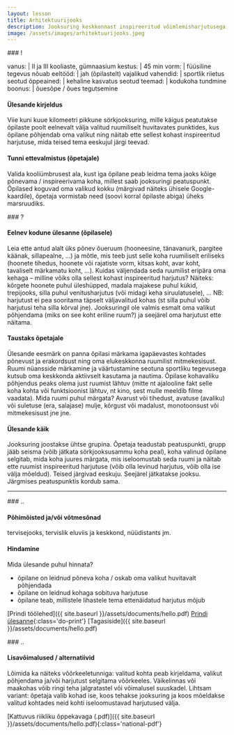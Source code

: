 ```yaml
---
layout: lesson
title: Arhitektuurijooks
description: Jooksuring keskkonnast inspireeritud võimlemisharjutusega.
image: /assets/images/arhitektuurijooks.jpeg
---
```


<section class="section-bang">
### !

vanus: 				| II ja III kooliaste, gümnaasium
kestus: 			| 45 min
vorm: 				| füüsiline tegevus
nõuab eeltööd:		| jah (õpilastelt)
vajalikud vahendid:	| sportlik riietus
seotud õppeained:	| kehaline kasvatus
seotud teemad:		| kodukoha tundmine
boonus:				| õuesõpe / õues tegutsemine

#### Ülesande kirjeldus
Viie kuni kuue kilomeetri pikkune sörkjooksuring, mille käigus peatutakse õpilaste poolt eelnevalt välja valitud ruumiliselt huvitavates punktides, kus õpilane põhjendab oma valikut ning näitab ette sellest kohast inspireeritud harjutuse, mida teised tema eeskujul järgi teevad.

#### Tunni ettevalmistus (õpetajale)
Valida kooliümbrusest ala, kust iga õpilane peab leidma tema jaoks kõige põnevama / inspireerivama koha, millest saab jooksuringi peatuspunkt. Õpilased koguvad oma valikud kokku (märgivad näiteks ühisele Google-kaardile), õpetaja vormistab need (soovi korral õpilaste abiga) üheks marsruudiks.
</section>

<section class="section-question">
### ?

#### Eelnev kodune ülesanne (õpilasele)
Leia ette antud alalt üks põnev õueruum (hooneesine, tänavanurk, pargitee käänak, sillapealne, …) ja mõtle, mis teeb just selle koha ruumiliselt eriliseks (hoonete tihedus, hoonete või rajatiste vorm, kitsas koht, avar koht, tavaliselt märkamatu koht, …). Kuidas väljendada seda ruumilist eripära oma kehaga – milline võiks olla sellest kohast inspireeritud harjutus? Näiteks: kõrgete hoonete puhul üleshüpped, madala majakese puhul kükid, trepijooks, silla puhul venitusharjutus (või midagi keha siruulatusele), … NB: harjutust ei pea sooritama täpselt väljavalitud kohas (st silla puhul võib harjutusi teha silla kõrval jne). Jooksuringil ole valmis esmalt oma valikut põhjendama (miks on see koht eriline ruum?) ja seejärel oma harjutust ette näitama.

#### Taustaks õpetajale
Ülesande eesmärk on panna õpilasi märkama igapäevastes kohtades põnevust ja erakordsust ning oma elukeskkonna ruumilist mitmekesisust. Ruumi nüansside märkamine ja väärtustamine seotuna sportliku tegevusega kutsub oma keskkonda aktiivselt kasutama ja nautima. Õpilase kohavaliku põhjendus peaks olema just ruumist lähtuv (mitte nt ajalooline fakt selle koha kohta või funktsioonist lähtuv, nt kino, sest mulle meeldib filme vaadata). Mida ruumi puhul märgata? Avarust või tihedust, avatuse (avaliku) või suletuse (era, salajase) mulje, kõrgust või madalust, monotoonsust või mitmekesisust jne jne.

#### Ülesande käik
Jooksuring joostakse ühtse grupina. Õpetaja teadustab peatuspunkti, grupp jääb seisma (võib jätkata sörkjooksusammu koha peal), koha valinud õpilane selgitab, mida koha juures märgata, mis iseloomustab seda ruumi ja näitab ette ruumist inspireeritud harjutuse (võib olla levinud harjutus, võib olla ise välja mõeldud). Teised järgivad eeskuju. Seejärel jätkatakse jooksu. Järgmises peatuspunktis kordub sama.

</section>

------

<section class="section-dots">
### ..

#### Põhimõisted ja/või võtmesõnad
tervisejooks, tervislik eluviis ja keskkond, nüüdistants jm.

#### Hindamine
Mida ülesande puhul hinnata?
+ õpilane on leidnud põneva koha / oskab oma valikut huvitavalt põhjendada
+ õpilane on leidnud kohaga sobituva harjutuse
+ õpilane teab, millistele lihastele tema ettenäidatud harjutus mõjub

[Prindi töölehed]({{ site.baseurl }}/assets/documents/hello.pdf)
[Prindi ülesanne](){:class='do-print'}
[Tagasiside]({{ site.baseurl }}/assets/documents/hello.pdf)
</section>


<section class="section-background">
### ..

#### Lisavõimalused / alternatiivid
Lõimida ka näiteks võõrkeeletunniga: valitud kohta peab kirjeldama, valikut põhjendama ja/või harjutust selgitama võõrkeeles.
Väikelinnas või maakohas võib ringi teha jalgratastel või võimalusel suuskadel.
Lihtsam variant: õpetaja valib kohad ise, koos tehakse jooksuring ja koos mõeldakse valitud kohtades neid kohti iseloomustavad harjutused välja.

[Kattuvus riikliku õppekavaga (.pdf)]({{ site.baseurl }}/assets/documents/hello.pdf){:class='national-pdf'}
</section>